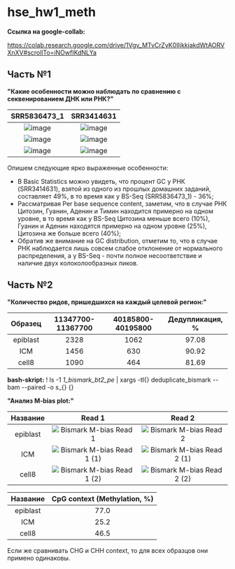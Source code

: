 # hse_hw1_meth

__Ссылка на google-collab:__

https://colab.research.google.com/drive/1Vgv_MTvCrZyK0IIjkkjakdWtAORVXnXV#scrollTo=iNOwfIKdNLYa

## Часть №1

__"Какие особенности можно наблюдать по сравнению с секвенированием ДНК или РНК?"__

| SRR5836473_1 | SRR3414631 |
| :---: | :---: |
|![image](https://user-images.githubusercontent.com/71905847/154557992-bdbebdfb-93de-43e0-9262-f996e9d20456.png)|![image](https://user-images.githubusercontent.com/71905847/154557874-e4ad06aa-39ef-439c-ad5a-a418a37b9b90.png)|
|![image](https://user-images.githubusercontent.com/71905847/154558228-ddc55579-4b98-4fde-9fdd-bbe3435356ab.png)|![image](https://user-images.githubusercontent.com/71905847/154558190-85401726-0080-40e1-a3b6-4b2e22e2f0c3.png)|
|![image](https://user-images.githubusercontent.com/71905847/154558564-0645c795-f285-4e65-b31c-6c4ebc39cc82.png)|![image](https://user-images.githubusercontent.com/71905847/154558589-975b7c40-f5bc-488f-9b75-981892e16688.png)|

Опишем следующие ярко выраженные особенности:
- В Basic Statistics можно увидеть, что процент GC у РНК (SRR3414631), взятой из одного из прошлых домашних заданий, составляет 49%, в то время как у BS-Seq (SRR5836473_1) - 36%;
- Рассматривая Per base sequence content, заметим, что в случае РНК Цитозин, Гуанин, Аденин и Тимин находится примерно на одном уровне, в то время как у BS-Seq Цитозина меньше всего (10%), Гуанин и Аденин находятся примерно на одном уровне (25%), Цитозина же больше всего (40%);
- Обратив же внимание на GC distribution, отметим то, что в случае РНК наблюдается лишь совсем слабое отклонение от нормального распределения, а у BS-Seq - почти полное несоответствие и наличие двух колоколообразных пиков.

## Часть №2

__"Количество ридов, пришедшихся на каждый целевой регион:"__

| Образец | 11347700-11367700 | 40185800-40195800 | Дедупликация, % |
| :---: | :---: | :---: | :---: |
| epiblast | 2328 | 1062 | 97.08 |
| ICM | 1456 | 630 | 90.92 |
| cell8 | 1090 | 464 | 81.69 |

__bash-skript:__ ! ls -1 *1_bismark_bt2_pe* | xargs -tI{} deduplicate_bismark  --bam  --paired -o s_{} {}

__"Анализ M-bias plot:"__

| Название | Read 1 | Read 2 |
| :---: | :---: | :---: |
| epiblast | ![Bismark M-bias Read 1](https://user-images.githubusercontent.com/71905847/154702864-5da4923b-0c11-4739-b504-15739813ef9d.png) | ![Bismark M-bias Read 2](https://user-images.githubusercontent.com/71905847/154702890-8028bf9c-487f-4b66-a05e-ff53e0de4344.png) |
| ICM | ![Bismark M-bias Read 1 (1)](https://user-images.githubusercontent.com/71905847/154704950-836c5fd9-0b14-4f5c-9ebc-923391525106.png) | ![Bismark M-bias Read 2 (1)](https://user-images.githubusercontent.com/71905847/154704972-505ff363-baea-40f6-ae2f-404340ae0317.png)|
| cell8 | ![Bismark M-bias Read 1 (2)](https://user-images.githubusercontent.com/71905847/154705217-0301596a-793e-46b2-aa3e-cc59c6a57009.png) | ![Bismark M-bias Read 2 (2)](https://user-images.githubusercontent.com/71905847/154705239-ada35f72-918a-421f-8431-f67c67356a20.png)|

| Название | CpG context (Methylation, %) |
| :---: | :---: |
| epiblast | 77.0 |
| ICM | 25.2 |
| cell8 | 46.5 |

 Если же сравнивать CHG и CHH context, то для всех образцов они примено одинаковы.
